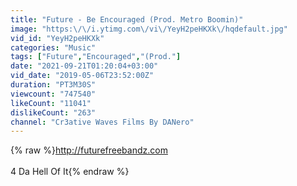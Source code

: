 ```yaml
---
title: "Future - Be Encouraged (Prod. Metro Boomin)"
image: "https:\/\/i.ytimg.com\/vi\/YeyH2peHKXk\/hqdefault.jpg"
vid_id: "YeyH2peHKXk"
categories: "Music"
tags: ["Future","Encouraged","(Prod."]
date: "2021-09-21T01:20:04+03:00"
vid_date: "2019-05-06T23:52:00Z"
duration: "PT3M30S"
viewcount: "747540"
likeCount: "11041"
dislikeCount: "263"
channel: "Cr3ative Waves Films By DANero"
---
```

{% raw %}<a rel="nofollow" target="blank" href="http://futurefreebandz.com">http://futurefreebandz.com</a><br /><br />4 Da Hell Of It{% endraw %}
